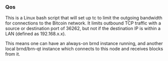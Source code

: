 ### Qos ###

This is a Linux bash script that will set up tc to limit the outgoing bandwidth for connections to the Bitcoin network. It limits outbound TCP traffic with a source or destination port of 36262, but not if the destination IP is within a LAN (defined as 192.168.x.x).

This means one can have an always-on brnd instance running, and another local brnd/brn-qt instance which connects to this node and receives blocks from it.
